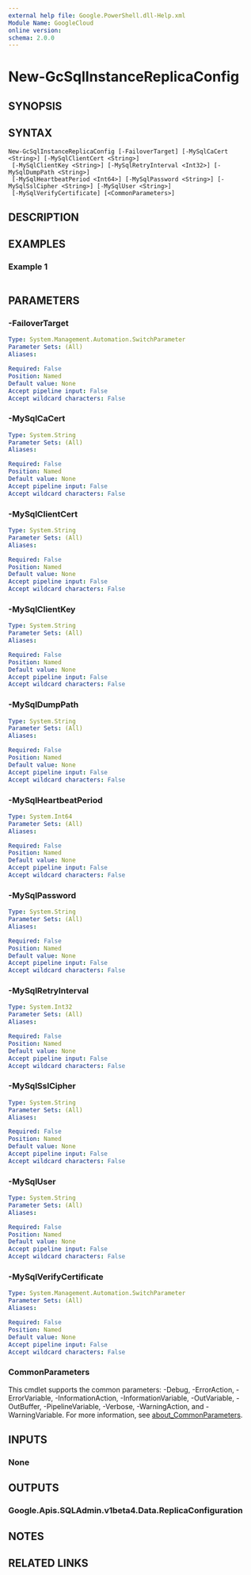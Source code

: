 ```yaml
---
external help file: Google.PowerShell.dll-Help.xml
Module Name: GoogleCloud
online version:
schema: 2.0.0
---
```


# New-GcSqlInstanceReplicaConfig

## SYNOPSIS


## SYNTAX

```
New-GcSqlInstanceReplicaConfig [-FailoverTarget] [-MySqlCaCert <String>] [-MySqlClientCert <String>]
 [-MySqlClientKey <String>] [-MySqlRetryInterval <Int32>] [-MySqlDumpPath <String>]
 [-MySqlHeartbeatPeriod <Int64>] [-MySqlPassword <String>] [-MySqlSslCipher <String>] [-MySqlUser <String>]
 [-MySqlVerifyCertificate] [<CommonParameters>]
```

## DESCRIPTION


## EXAMPLES

### Example 1
```powershell

```



## PARAMETERS

### -FailoverTarget


```yaml
Type: System.Management.Automation.SwitchParameter
Parameter Sets: (All)
Aliases:

Required: False
Position: Named
Default value: None
Accept pipeline input: False
Accept wildcard characters: False
```

### -MySqlCaCert


```yaml
Type: System.String
Parameter Sets: (All)
Aliases:

Required: False
Position: Named
Default value: None
Accept pipeline input: False
Accept wildcard characters: False
```

### -MySqlClientCert


```yaml
Type: System.String
Parameter Sets: (All)
Aliases:

Required: False
Position: Named
Default value: None
Accept pipeline input: False
Accept wildcard characters: False
```

### -MySqlClientKey


```yaml
Type: System.String
Parameter Sets: (All)
Aliases:

Required: False
Position: Named
Default value: None
Accept pipeline input: False
Accept wildcard characters: False
```

### -MySqlDumpPath


```yaml
Type: System.String
Parameter Sets: (All)
Aliases:

Required: False
Position: Named
Default value: None
Accept pipeline input: False
Accept wildcard characters: False
```

### -MySqlHeartbeatPeriod


```yaml
Type: System.Int64
Parameter Sets: (All)
Aliases:

Required: False
Position: Named
Default value: None
Accept pipeline input: False
Accept wildcard characters: False
```

### -MySqlPassword


```yaml
Type: System.String
Parameter Sets: (All)
Aliases:

Required: False
Position: Named
Default value: None
Accept pipeline input: False
Accept wildcard characters: False
```

### -MySqlRetryInterval


```yaml
Type: System.Int32
Parameter Sets: (All)
Aliases:

Required: False
Position: Named
Default value: None
Accept pipeline input: False
Accept wildcard characters: False
```

### -MySqlSslCipher


```yaml
Type: System.String
Parameter Sets: (All)
Aliases:

Required: False
Position: Named
Default value: None
Accept pipeline input: False
Accept wildcard characters: False
```

### -MySqlUser


```yaml
Type: System.String
Parameter Sets: (All)
Aliases:

Required: False
Position: Named
Default value: None
Accept pipeline input: False
Accept wildcard characters: False
```

### -MySqlVerifyCertificate


```yaml
Type: System.Management.Automation.SwitchParameter
Parameter Sets: (All)
Aliases:

Required: False
Position: Named
Default value: None
Accept pipeline input: False
Accept wildcard characters: False
```

### CommonParameters
This cmdlet supports the common parameters: -Debug, -ErrorAction, -ErrorVariable, -InformationAction, -InformationVariable, -OutVariable, -OutBuffer, -PipelineVariable, -Verbose, -WarningAction, and -WarningVariable. For more information, see [about_CommonParameters](http://go.microsoft.com/fwlink/?LinkID=113216).

## INPUTS

### None

## OUTPUTS

### Google.Apis.SQLAdmin.v1beta4.Data.ReplicaConfiguration

## NOTES

## RELATED LINKS
